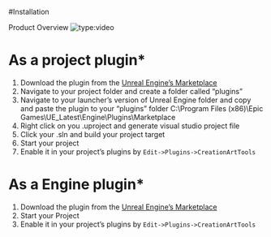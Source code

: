#Installation

Product Overview
![type:video](https://www.youtube.com/embed/R66iJSezpEA)

# As a project plugin*
1. Download the plugin from the [Unreal Engine’s Marketplace](https://www.unrealengine.com/marketplace/en-US/product/common-gas)
2. Navigate to your project folder and create a folder called “plugins”
3. Navigate to your launcher’s version of Unreal Engine folder and copy and paste  the plugin to your “plugins” folder C:\Program Files (x86)\Epic Games\UE_Latest\Engine\Plugins\Marketplace
4. Right click on you .uproject and generate visual studio project file
5. Click your .sln and build your project target
6. Start your project
7. Enable it in your project’s plugins by ``Edit->Plugins->CreationArtTools``

# As a Engine plugin*
1. Download the plugin from the [Unreal Engine’s Marketplace](https://www.unrealengine.com/marketplace/en-US/product/common-gas)
2. Start your Project
3. Enable it in your project’s plugins by ``Edit->Plugins->CreationArtTools``
